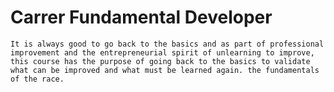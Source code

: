 # Carrer Fundamental Developer 
`It is always good to go back to the basics and as part of professional improvement and the entrepreneurial spirit of unlearning to improve, this course has the purpose of going back to the basics to validate what can be improved and what must be learned again. the fundamentals of the race.
`
